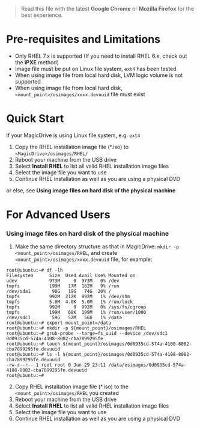 > Read this file with the latest **Google Chrome** or **Mozilla Firefox** for the best experience.

# Pre-requisites and Limitations

- Only RHEL 7.x is supported (If you need to install RHEL 6.x, check out the **iPXE** method)
- Image file must be put on Linux file system, `ext4` has been tested
- When using image file from local hard disk, LVM logic volume is not supported
- When using image file from local hard disk, `<mount_point>/osimages/xxxx.devuuid` file must exist

# Quick Start

If your MagicDrive is using Linux file system, e.g. `ext4`

1. Copy the RHEL installation image file (*.iso) to `<MagicDrive>/osimages/RHEL/`
2. Reboot your machine from the USB drive
3. Select **Install RHEL** to list all valid RHEL installation image files
4. Select the image file you want to use
5. Continue RHEL installation as well as you are using a physical DVD

or else, see **Using image files on hard disk of the physical machine**

# For Advanced Users

### Using image files on hard disk of the physical machine

1. Make the same directory structure as that in MagicDrive: `mkdir -p <mount_point>/osimages/RHEL`, and create `<mount_point>/osimages/xxxx.devuuid` file, for example:

```
root@ubuntu:~# df -lh
Filesystem      Size  Used Avail Use% Mounted on
udev            973M     0  973M   0% /dev
tmpfs           199M   17M  182M   9% /run
/dev/sda1        98G   19G   74G  20% /
tmpfs           992M  212K  992M   1% /dev/shm
tmpfs           5.0M  4.0K  5.0M   1% /run/lock
tmpfs           992M     0  992M   0% /sys/fs/cgroup
tmpfs           199M   68K  199M   1% /run/user/1000
/dev/sdc1        59G   52M   56G   1% /data
root@ubuntu:~# export mount_point=/data
root@ubuntu:~# mkdir -p ${mount_point}/osimages/RHEL
root@ubuntu:~# grub-probe --targe=fs_uuid --device /dev/sdc1
0d0935cd-574a-4108-8082-cba7899295fe
root@ubuntu:~# touch ${mount_point}/osimages/0d0935cd-574a-4108-8082-cba7899295fe.devuuid
root@ubuntu:~# ls -l ${mount_point}/osimages/0d0935cd-574a-4108-8082-cba7899295fe.devuuid
-rw-r--r-- 1 root root 0 Jun 29 23:11 /data/osimages/0d0935cd-574a-4108-8082-cba7899295fe.devuuid
root@ubuntu:~# 
```

2. Copy RHEL installation image file (*.iso) to the `<mount_point>/osimages/RHEL` you created
3. Reboot your machine from the USB drive
4. Select **Install RHEL** to list all valid RHEL installation image files
5. Select the image file you want to use
6. Continue RHEL installation as well as you are using a physical DVD
